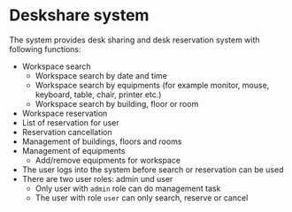 # Deskshare system
The system provides desk sharing and desk reservation system with following functions:
- Workspace search
    - Workspace search by date and time
    - Workspace search by equipments (for example monitor, mouse, keyboard, table, chair, printer etc.)
    - Workspace search by building, floor or room
- Workspace reservation
- List of reservation for user
- Reservation cancellation
- Management of buildings, floors and rooms
- Management of equipments
    - Add/remove equipments for workspace
- The user logs into the system before search or reservation can be used
- There are two user roles: admin und user
    - Only user with `admin` role can do management task
    - The user with role `user`  can only search, reserve or cancel
